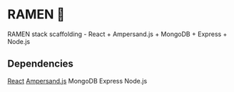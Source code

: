 # RAMEN :ramen:
RAMEN stack scaffolding - React + Ampersand.js + MongoDB + Express + Node.js

## Dependencies
[React](https://github.com/facebook/react)
[Ampersand.js](https://github.com/AmpersandJS)
MongoDB
Express
Node.js

